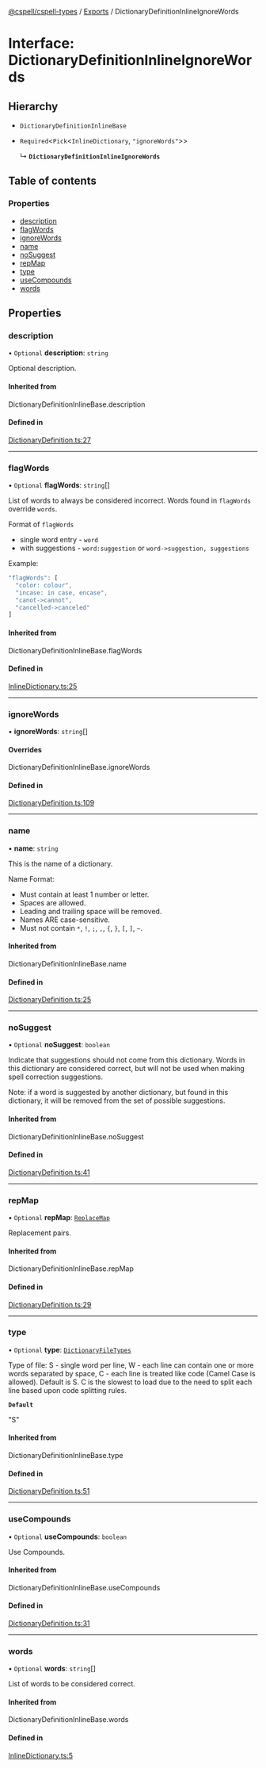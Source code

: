 [@cspell/cspell-types](../README.md) / [Exports](../modules.md) / DictionaryDefinitionInlineIgnoreWords

# Interface: DictionaryDefinitionInlineIgnoreWords

## Hierarchy

- `DictionaryDefinitionInlineBase`

- `Required`<`Pick`<`InlineDictionary`, ``"ignoreWords"``\>\>

  ↳ **`DictionaryDefinitionInlineIgnoreWords`**

## Table of contents

### Properties

- [description](DictionaryDefinitionInlineIgnoreWords.md#description)
- [flagWords](DictionaryDefinitionInlineIgnoreWords.md#flagwords)
- [ignoreWords](DictionaryDefinitionInlineIgnoreWords.md#ignorewords)
- [name](DictionaryDefinitionInlineIgnoreWords.md#name)
- [noSuggest](DictionaryDefinitionInlineIgnoreWords.md#nosuggest)
- [repMap](DictionaryDefinitionInlineIgnoreWords.md#repmap)
- [type](DictionaryDefinitionInlineIgnoreWords.md#type)
- [useCompounds](DictionaryDefinitionInlineIgnoreWords.md#usecompounds)
- [words](DictionaryDefinitionInlineIgnoreWords.md#words)

## Properties

### description

• `Optional` **description**: `string`

Optional description.

#### Inherited from

DictionaryDefinitionInlineBase.description

#### Defined in

[DictionaryDefinition.ts:27](https://github.com/streetsidesoftware/cspell/blob/b805b11/packages/cspell-types/src/DictionaryDefinition.ts#L27)

___

### flagWords

• `Optional` **flagWords**: `string`[]

List of words to always be considered incorrect. Words found in `flagWords` override `words`.

Format of `flagWords`
- single word entry - `word`
- with suggestions - `word:suggestion` or `word->suggestion, suggestions`

Example:
```ts
"flagWords": [
  "color: colour",
  "incase: in case, encase",
  "canot->cannot",
  "cancelled->canceled"
]
```

#### Inherited from

DictionaryDefinitionInlineBase.flagWords

#### Defined in

[InlineDictionary.ts:25](https://github.com/streetsidesoftware/cspell/blob/b805b11/packages/cspell-types/src/InlineDictionary.ts#L25)

___

### ignoreWords

• **ignoreWords**: `string`[]

#### Overrides

DictionaryDefinitionInlineBase.ignoreWords

#### Defined in

[DictionaryDefinition.ts:109](https://github.com/streetsidesoftware/cspell/blob/b805b11/packages/cspell-types/src/DictionaryDefinition.ts#L109)

___

### name

• **name**: `string`

This is the name of a dictionary.

Name Format:
- Must contain at least 1 number or letter.
- Spaces are allowed.
- Leading and trailing space will be removed.
- Names ARE case-sensitive.
- Must not contain `*`, `!`, `;`, `,`, `{`, `}`, `[`, `]`, `~`.

#### Inherited from

DictionaryDefinitionInlineBase.name

#### Defined in

[DictionaryDefinition.ts:25](https://github.com/streetsidesoftware/cspell/blob/b805b11/packages/cspell-types/src/DictionaryDefinition.ts#L25)

___

### noSuggest

• `Optional` **noSuggest**: `boolean`

Indicate that suggestions should not come from this dictionary.
Words in this dictionary are considered correct, but will not be
used when making spell correction suggestions.

Note: if a word is suggested by another dictionary, but found in
this dictionary, it will be removed from the set of
possible suggestions.

#### Inherited from

DictionaryDefinitionInlineBase.noSuggest

#### Defined in

[DictionaryDefinition.ts:41](https://github.com/streetsidesoftware/cspell/blob/b805b11/packages/cspell-types/src/DictionaryDefinition.ts#L41)

___

### repMap

• `Optional` **repMap**: [`ReplaceMap`](../modules.md#replacemap)

Replacement pairs.

#### Inherited from

DictionaryDefinitionInlineBase.repMap

#### Defined in

[DictionaryDefinition.ts:29](https://github.com/streetsidesoftware/cspell/blob/b805b11/packages/cspell-types/src/DictionaryDefinition.ts#L29)

___

### type

• `Optional` **type**: [`DictionaryFileTypes`](../modules.md#dictionaryfiletypes)

Type of file:
S - single word per line,
W - each line can contain one or more words separated by space,
C - each line is treated like code (Camel Case is allowed).
Default is S.
C is the slowest to load due to the need to split each line based upon code splitting rules.

**`Default`**

"S"

#### Inherited from

DictionaryDefinitionInlineBase.type

#### Defined in

[DictionaryDefinition.ts:51](https://github.com/streetsidesoftware/cspell/blob/b805b11/packages/cspell-types/src/DictionaryDefinition.ts#L51)

___

### useCompounds

• `Optional` **useCompounds**: `boolean`

Use Compounds.

#### Inherited from

DictionaryDefinitionInlineBase.useCompounds

#### Defined in

[DictionaryDefinition.ts:31](https://github.com/streetsidesoftware/cspell/blob/b805b11/packages/cspell-types/src/DictionaryDefinition.ts#L31)

___

### words

• `Optional` **words**: `string`[]

List of words to be considered correct.

#### Inherited from

DictionaryDefinitionInlineBase.words

#### Defined in

[InlineDictionary.ts:5](https://github.com/streetsidesoftware/cspell/blob/b805b11/packages/cspell-types/src/InlineDictionary.ts#L5)
